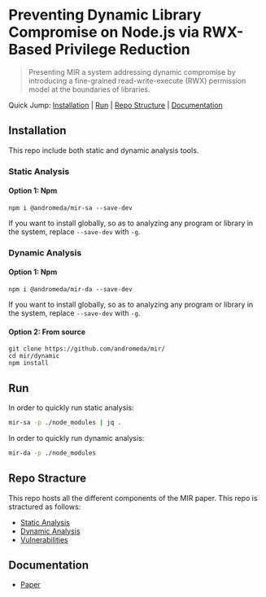 # Preventing Dynamic Library Compromise on Node.js via RWX-Based Privilege Reduction
> Presenting MIR a system addressing dynamic compromise by introducing a fine-grained read-write-execute (RWX) permission model at the boundaries of libraries.

Quick Jump: [Installation](#installation) | [Run](#run) | [Repo Structure](#repo-stracture) | [Documentation](#documentation)

## Installation
This repo include both static and dynamic analysis tools. 

### Static Analysis

#### Option 1: Npm
```Shell
npm i @andromeda/mir-sa --save-dev
```
If you want to install globally, so as to analyzing any program or library in the system, replace `--save-dev` with `-g`.

### Dynamic Analysis

#### Option 1: Npm
```Shell
npm i @andromeda/mir-da --save-dev
```

If you want to install globally, so as to analyzing any program or library in the system, replace `--save-dev` with `-g`.

#### Option 2: From source
```Shell 
git clone https://github.com/andromeda/mir/
cd mir/dynamic
npm install
```
## Run

In order to quickly run static analysis:
```sh
mir-sa -p ./node_modules | jq .
```
In order to quickly run dynamic analysis:
```sh
mir-da -p ./node_modules
```

## Repo Stracture

This repo hosts all the different components of the MIR paper. This repo is stractured as follows:

* [Static Analysis](./static)
* [Dynamic Analysis](./dynamic)
* [Vulnerabilities](./vulnerabilities)

## Documentation

* [Paper](http://nikos.vasilak.is/p/mir:ccs:2021.pdf)
